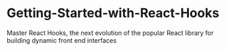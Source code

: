 # Getting-Started-with-React-Hooks
Master React Hooks, the next evolution of the popular React library for building dynamic front end interfaces
